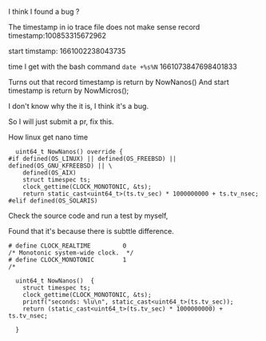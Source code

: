 

I think I found a bug ? 

The timestamp in io trace file does not make sense 
record timestamp:100853315672962


start timstamp: 1661002238043735

time I get with the bash command `date +%s%N`
1661073847698401833

Turns out  that record timestamp is return by NowNanos()
And start timestamp is return by NowMicros();

I don't know why the it is, I think it's a bug.

So I will just submit a pr, fix this.


How linux get nano time 
```
  uint64_t NowNanos() override {
#if defined(OS_LINUX) || defined(OS_FREEBSD) || defined(OS_GNU_KFREEBSD) || \
    defined(OS_AIX)
    struct timespec ts;
    clock_gettime(CLOCK_MONOTONIC, &ts);
    return static_cast<uint64_t>(ts.tv_sec) * 1000000000 + ts.tv_nsec;
#elif defined(OS_SOLARIS)
```



Check the source code and run a test by myself,

Found that it's because there is subttle difference.

```
# define CLOCK_REALTIME			0
/* Monotonic system-wide clock.  */
# define CLOCK_MONOTONIC		1
/* 
```


```
  uint64_t NowNanos()  {
    struct timespec ts;
    clock_gettime(CLOCK_MONOTONIC, &ts);
    printf("seconds: %lu\n", static_cast<uint64_t>(ts.tv_sec));
    return (static_cast<uint64_t>(ts.tv_sec) * 1000000000) + ts.tv_nsec;

  }

```
